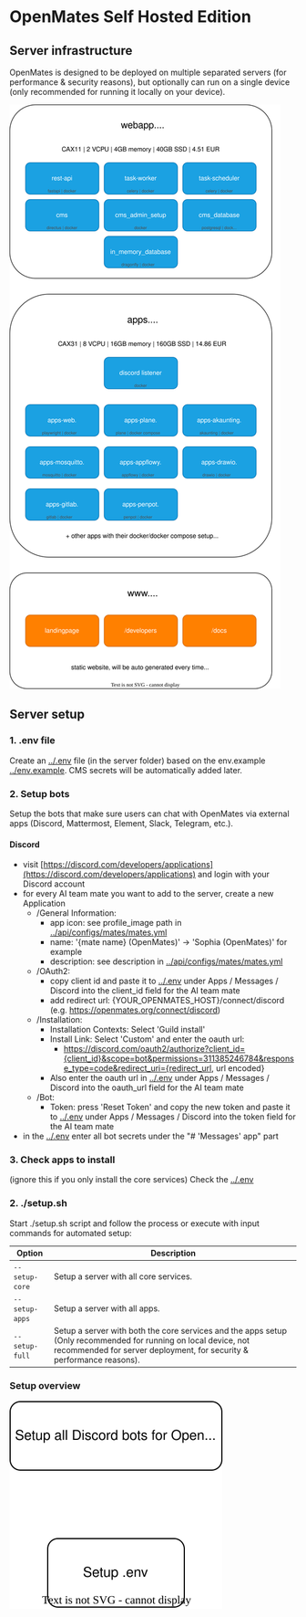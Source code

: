# OpenMates Self Hosted Edition

## Server infrastructure

OpenMates is designed to be deployed on multiple separated servers (for performance & security reasons), but optionally can run on a single device (only recommended for running it locally on your device).

![Server Infrastructure Diagram](./diagrams/server_architecture.drawio.svg)

## Server setup

### 1. .env file
Create an [../.env](../.env) file (in the server folder) based on the env.example [../env.example](../env.example).
CMS secrets will be automatically added later.

### 2. Setup bots
Setup the bots that make sure users can chat with OpenMates via external apps (Discord, Mattermost, Element, Slack, Telegram, etc.).

#### Discord

- visit [https://discord.com/developers/applications](https://discord.com/developers/applications) and login with your Discord account
- for every AI team mate you want to add to the server, create a new Application
  - /General Information:
    - app icon: see profile_image path in [../api/configs/mates/mates.yml](../api/configs/mates/mates.yml)
    - name: '{mate name} (OpenMates)' -> 'Sophia (OpenMates)' for example
    - description: see description in [../api/configs/mates/mates.yml](../api/configs/mates/mates.yml)
  - /OAuth2:
    - copy client id and paste it to [../.env](../.env) under Apps / Messages / Discord into the client_id field for the AI team mate
    - add redirect url: {YOUR_OPENMATES_HOST}/connect/discord (e.g. https://openmates.org/connect/discord)
  - /Installation:
    - Installation Contexts: Select 'Guild install'
    - Install Link: Select 'Custom' and enter the oauth url:
      - https://discord.com/oauth2/authorize?client_id={client_id}&scope=bot&permissions=311385246784&response_type=code&redirect_uri={redirect_url, url encoded}
    - Also enter the oauth url in [../.env](../.env) under Apps / Messages / Discord into the oauth_url field for the AI team mate
  - /Bot:
    - Token: press 'Reset Token' and copy the new token and paste it to [../.env](../.env) under Apps / Messages / Discord into the token field for the AI team mate
- in the [../.env](../.env) enter all bot secrets under the "# 'Messages' app" part

### 3. Check apps to install
(ignore this if you only install the core services)
Check the [../.env](../.env) 

### 2. ./setup.sh
Start ./setup.sh script and follow the process or execute with input commands for automated setup:

| Option | Description |
|--------|-------------|
| `--setup-core` | Setup a server with all core services. |
| `--setup-apps` | Setup a server with all apps. |
| `--setup-full` | Setup a server with both the core services and the apps setup (Only recommended for running on local device, not recommended for server deployment, for security & performance reasons). |

### Setup overview
![Server Setup Diagram](./diagrams/server_setup.drawio.svg)